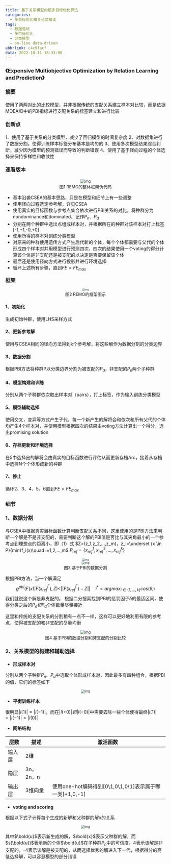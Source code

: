 ```yaml
---
title: 基于关系模型的超多目标优化算法
categories:
  - 多目标优化相关论文精读
tags:
  - 数据驱动
  - 多目标优化
  - 分类模型
  - on-line data-driven
abbrlink: c4c9facf
data: 2022-10-11 16:33:00
---
```


### 《Expensive Multiobjective Optimization by Relation Learning and Prediction》

#### <font size="3">**摘要**</font>
使用了两两对比的比较模型，并非根据传统的支配关系建立样本对比较，而是依据MOEA/D中的PBI指标进行支配关系的标签建立和进行比较

#### <font size="3">**创新点**</font>
1、使用了基于关系的分类模型，减少了回归模型的时间复杂度
2、对数据集进行了数据分割，使得训练样本标签分布基本是均匀的
3、使用多次模型结果综合判断，减少因为模型的预测错误而导致的判断错误
4、使用了基于径向过程的个体选择来保持多样性和收敛性

#### <font size="3">**速看版本**</font>
<center><img src="/images/2022-10/framework-REMO.jpg" alt="img" style="zoom:80%" /></center>
<center>
<font size="2">图1 REMO的整体框架伪代码</font>
</center>

* 基本沿袭CSEA的基本思路，只是在模型和细节上有一些调整
* 使用径向过程选定参考解，详见CSEA
* 使用真实的目标函数与参考点集合依次进行PBI关系的对比，将种群分为nondominance和dominated，记作$P_n、P_d$
* 分别在两个种群中选出点组成样本对，并根据所在的种群对该样本对打上标签[-1,+1,-0,+0]
* 使用所得的样本对训练分类模型
* 对原来的种群使用遗传方式产生后代新的个体，每个个体都需要与父代的个体形成四个样本对并用模型进行预测四次，四次的结果使用一个voting的得分计算该个体是非支配还是被支配的以决定是否要保留该个体
* 最后还是使用径向方式进行投影并进行环境选择
* 循环上述所有步骤，直到$FE > FE_{max}$

<font size="3">**框架**</font>
<center><img src="/images/2022-10/REMO.jpg" alt="img" style="zoom:50%" /></center>
<center>
<font size="2">图2 REMO的框架图示</font>
</center>

#### **1、初始化**
生成初始种群，使用LHS采样方式

#### **2、更新参考解**
使用与CSEA相同的径向方法得到k个参考解，将这些解作为数据分割的分类边界

#### **3、数据分割**
根据PBI方法将种群P以分类边界分割为被支配的$P_d$，非支配的$P_n$两个子种群

#### **4、模型构建和训练**
分别从两个子种群依次取出样本对（pairs），打上标签，作为输入训练分类模型

#### **5、模型辅助选择**
使用交叉，变异等方式产生子代，每一个新产生的解将会和依次和所有父代的个体均产生4个样本对，并使用模型根据四次的结果由voting方法计算出一个得分，选出promising solution

#### **6、存档更新和环境选择**
在5中选择出的解将会由真实的目标函数进行评估从而更新存档Arc，接着从存档中选择N个个体形成新的种群

#### **7、停止**
循环2、3、4、5、6直到$FE > FE_{max}$

### **细节**

#### <font size='3'>**1、数据分割**</font>
与CSEA中根据真实目标函数计算判断支配关系不同，这里使用的是PBI方法来判断一个解是不是非支配的，需要判断这个解的PBI值是否比与其夹角最小的一个参考点到理想点的距离小，即（1）式
$Z=(z_1,z_2,...,z_m)，z_i=\underset {x \in P}{min}f_i(x)\quad i=1,2,...,m$
$P_{ref}=\{ x_{ref}^1,x_{ref}^2,...,x_{ref}^k\}$
<center><img src="/images/2022-10/PBI.jpg" alt="img" style="zoom:50%" /></center>

<center><img src="/images/2022-10/PBI partition.jpg" alt="img" style="zoom:60%" /></center>
<center><font size="2">图3 基于PBI的数据分割</font></center>


根据PBI方法，当一个解满足$$g^{pbi}(F(x)|F(x^{i^*}_{ref}),Z)<||F(x_{ref}^{i^*})-Z||\quad i^*=arg max_{i \in \{1,...,k \}}cos(\theta _i)\tag{1}$$我们就说这个解是非支配的。
根据二分搜索找到PBI的惩罚因子$\delta$的最适区间，使得分类之后的$P_n和P_d$个体数量尽量接近

这里和传统的支配关系的分割稍有一点不一样，这样可以更好地利用有限的参考点，使得被支配的和非支配的尽量均衡
<center><img src="/images/2022-10/pbi-based-partition.jpg" alt="img" style="zoom:80%" /></center>
<center><font size="2">图4 基于PBI的数据分割和非支配的分割比较</font></center>

#### <font size='3'>**2、关系模型的构建和辅助选择**</font>

* **形成样本对**

分别从两个子种群$P_n、P_d$中选取个体形成样本对，因此最多有四种组合，根据PBI的值，它们的标签如下
<center><img src="/images/2022-10/pair.jpg" alt="img" style="zoom:70%" /></center>

* **平衡训练样本**
  
很明显$|l(1)|=|l(-1)|$，而在$|l(+0)|和|l(-0)|$中需要去除一些个体使得最终$|l(1)|=|l(-1)|=|l(0)|$

* **网络结构**

|层数|描述|激活函数|
|--|--|--|
|输入层|2维||
|隐层|3n，2n，n||
|输出层|3维向量|使用one-hot编码得到[0\1,0\1,0\1]表示属于哪一类[+1,0,-1]|

* **voting and scoring**
  
根据以下式子计算每个生成的新解和父种群的解x的关系
<center><img src="/images/2022-10/voting.jpg" alt="img" style="zoom:70%" /></center>

其中$\bold{u}$表示新生成的解，$\bold{x}$表示父种群的解，而$s(\bold{u})$表示新的个体$\bold{u}$在子种群$P_n$中的可信度，4表示该解是非支配的，-4表示该解是被支配的，从而选择优秀的解进入下一代，根据得分的高低选择解，可以容忍模型的部分错误
